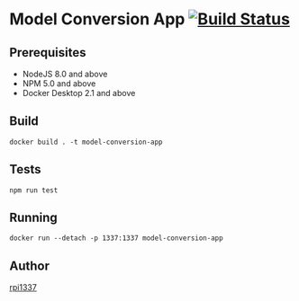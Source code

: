 # Model Conversion App [![Build Status](https://travis-ci.org/arpad1337/model-conversion-app.svg?branch=master)](https://travis-ci.org/arpad1337/model-conversion-app)

## Prerequisites

 - NodeJS 8.0 and above
 - NPM 5.0 and above
 - Docker Desktop 2.1 and above


## Build

```
docker build . -t model-conversion-app
```

## Tests

```
npm run test
```

## Running

```
docker run --detach -p 1337:1337 model-conversion-app
```

## Author

[rpi1337](https://twitter.com/rpi1337)
